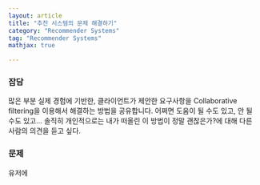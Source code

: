```yaml
---
layout: article
title: "추천 시스템의 문제 해결하기"
category: "Recommender Systems"
tag: "Recommender Systems"
mathjax: true

---
```


### 잡담
많은 부분 실제 경험에 기반한, 클라이언트가 제안한 요구사항을 Collaborative filtering을 이용해서 해결하는 방법을 공유합니다. 어쩌면 도움이 될 수도 있고, 안 될 수도 있고... 솔직히 개인적으로는 내가 떠올린 이 방법이 정말 괜찮은가?에 대해 다른 사람의 의견을 듣고 싶다.


### 문제

유저에  